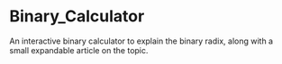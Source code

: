 # Binary_Calculator
An interactive binary calculator to explain the binary radix, along with a small expandable article on the topic.

